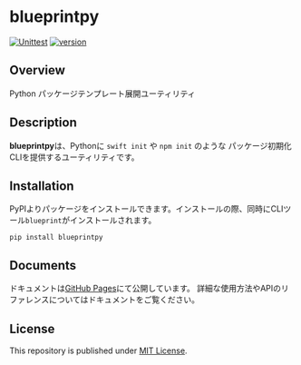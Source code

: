 # blueprintpy

[![Unittest](https://github.com/Enchan1207/blueprintpy/actions/workflows/ci.yml/badge.svg)](https://github.com/Enchan1207/blueprintpy/actions/workflows/ci.yml)
[![version](https://img.shields.io/github/v/release/Enchan1207/blueprintpy)](https://github.com/Enchan1207/blueprintpy/releases)

## Overview

Python パッケージテンプレート展開ユーティリティ

## Description

**blueprintpy**は、Pythonに `swift init` や `npm init` のような パッケージ初期化CLIを提供するユーティリティです。

## Installation

PyPIよりパッケージをインストールできます。インストールの際、同時にCLIツール`blueprint`がインストールされます。

```
pip install blueprintpy
```


## Documents

ドキュメントは[GitHub Pages](https://enchan1207.github.io/blueprintpy/index.html)にて公開しています。
詳細な使用方法やAPIのリファレンスについてはドキュメントをご覧ください。

## License

This repository is published under [MIT License](https://github.com/Enchan1207/blueprintpy/blob/master/LICENSE).
